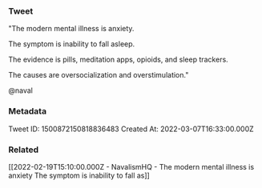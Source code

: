 ### Tweet
"The modern mental illness is anxiety. 

The symptom is inability to fall asleep.

The evidence is pills, meditation apps, opioids, and sleep trackers.

The causes are oversocialization and overstimulation."

@naval

### Metadata
Tweet ID: 1500872150818836483
Created At: 2022-03-07T16:33:00.000Z

### Related
[[2022-02-19T15:10:00.000Z - NavalismHQ - The modern mental illness is anxiety The symptom is inability to fall as]]

